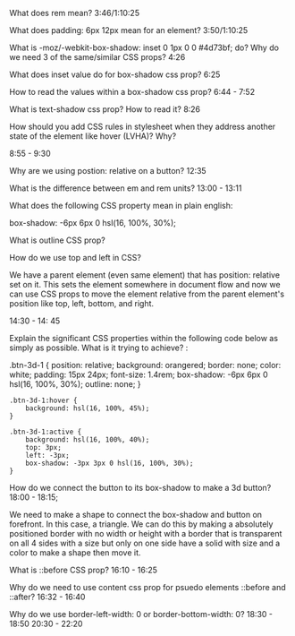 What does rem mean? 
3:46/1:10:25

What does padding: 6px 12px mean for an element?
3:50/1:10:25

What is -moz/-webkit-box-shadow: inset 0 1px 0 0 #4d73bf; do? Why do we need 3 of the same/similar CSS props?
4:26

What does inset value do for box-shadow css prop?
6:25

How to read the values within a box-shadow css prop?
6:44 - 7:52

What is text-shadow css prop? How to read it?
8:26 

How should you add CSS rules in stylesheet when they address another state of the element like hover (LVHA)? Why?

8:55 - 9:30

Why are we using postion: relative on a button?
12:35 

What is the difference between em and rem units?
13:00 - 13:11

What does the following CSS property mean in plain english: 

box-shadow: -6px 6px 0 hsl(16, 100%, 30%);


What is outline CSS prop?

How do we use top and left in CSS? 

We have a parent element (even same element) that has position: relative set on it. This sets the element somewhere in document flow and now we can use CSS props to move the element relative from the parent element's position like top, left, bottom, and right. 

14:30 - 14: 45


Explain the significant CSS properties within the following code below as simply as possible. What is it trying to achieve? :

.btn-3d-1 {
    position: relative;
    background: orangered;
    border: none;
    color: white;
    padding: 15px 24px;
    font-size: 1.4rem;
    box-shadow: -6px 6px 0 hsl(16, 100%, 30%);
    outline: none;
}

    .btn-3d-1:hover {
        background: hsl(16, 100%, 45%);
    }

    .btn-3d-1:active {
        background: hsl(16, 100%, 40%);
        top: 3px;
        left: -3px;
        box-shadow: -3px 3px 0 hsl(16, 100%, 30%);
    }

How do we connect the button to its box-shadow to make a 3d button?
18:00 - 18:15;

We need to make a shape to connect the box-shadow and button on forefront. In this case, a triangle. We can do this by making a absolutely positioned border with no width or height with a border that is transparent on all 4 sides with a size but only on one side have a solid with size and a color to make a shape then move it. 

What is ::before CSS prop? 
16:10 - 16:25

Why do we need to use content css prop for psuedo elements ::before and ::after?
16:32 - 16:40

Why do we use border-left-width: 0 or border-bottom-width: 0? 
18:30 - 18:50
20:30 - 22:20

